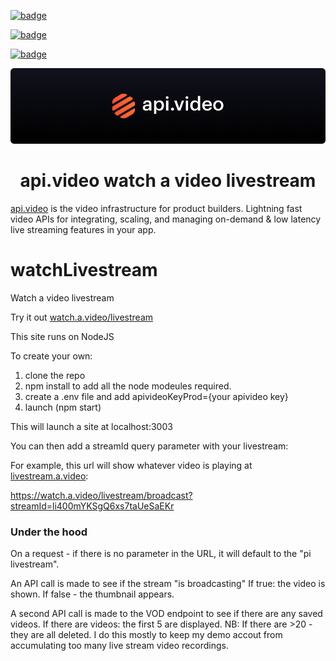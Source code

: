 [![badge](https://img.shields.io/twitter/follow/api_video?style=social)](https://twitter.com/intent/follow?screen_name=api_video)

[![badge](https://img.shields.io/github/stars/apivideo/watchLivestream?style=social)](https://github.com/apivideo/watchLivestream)

[![badge](https://img.shields.io/discourse/topics?server=https%3A%2F%2Fcommunity.api.video)](https://community.api.video)

![](https://github.com/apivideo/API_OAS_file/blob/master/apivideo_banner.png)

<h1 align="center">api.video watch a video livestream</h1>

[api.video](https://api.video) is the video infrastructure for product builders. Lightning fast video APIs for integrating, scaling, and managing on-demand & low latency live streaming features in your app.

# watchLivestream
Watch a video livestream

Try it out [watch.a.video/livestream](https://watch.a.video/livestream)

This site runs on NodeJS

To create your own:

1. clone the repo
2. npm install to add all the node modeules required.
3. create a .env file and add apivideoKeyProd={your apivideo key}
4. launch (npm start)


This will launch a site at localhost:3003

You can then add a streamId query parameter with your livestream:

For example, this url will show whatever video is playing at [livestream.a.video](https//:livestream.a.video):

https://watch.a.video/livestream/broadcast?streamId=li400mYKSgQ6xs7taUeSaEKr

### Under the hood

On a request - if there is no parameter in the URL, it will default to the "pi livestream".  

An API call is made to see if the stream "is broadcasting"  If true: the video is shown.  If false - the thumbnail appears.

A second API call is made to the VOD endpoint to see if there are any saved videos. If there are videos: the first 5 are displayed.  NB:  If there are >20 - they are all deleted.  I do this mostly to keep my demo accout from accumulating too many live stream video recordings.
